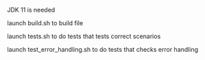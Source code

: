 JDK 11 is needed

launch build.sh to build file

launch tests.sh to do tests that tests correct scenarios

launch test_error_handling.sh to do tests that checks error handling
